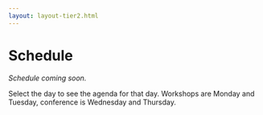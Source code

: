 ```yaml
---
layout: layout-tier2.html
---
```

<div class="container section schedule">
   <h1 class="text-center">Schedule</h1>
    </div>
</div>
<div class="container">
    <div class="col-lg-6 col-lg-offset-3">
      <p class="text-center"><i>Schedule coming soon.</i></p>
        <p class="text-center">Select the day to see the agenda for that day. Workshops are Monday and Tuesday, conference is Wednesday and Thursday.</p>
<!--     </div>
    <div class="col-lg-12">
        <script type="text/javascript" src="https://sessionize.com/api/v2/3ivl2xjg/view/GridSmart"></script>
    </div>
</div>
 -->
